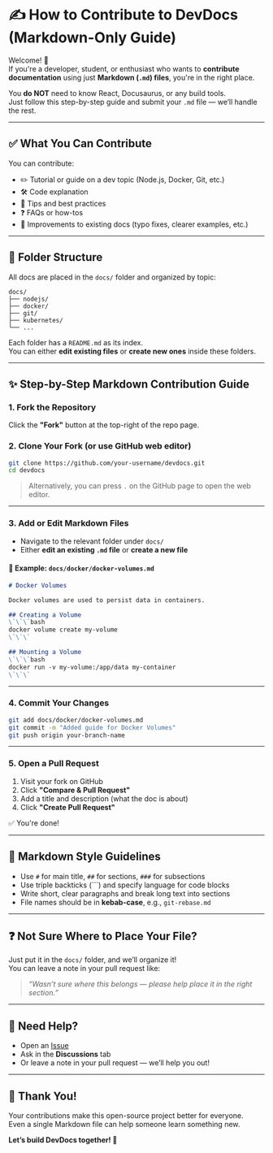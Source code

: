 # ✍️ How to Contribute to DevDocs (Markdown-Only Guide)

Welcome! 👋  
If you're a developer, student, or enthusiast who wants to **contribute documentation** using just **Markdown (`.md`) files**, you're in the right place.

You **do NOT** need to know React, Docusaurus, or any build tools.  
Just follow this step-by-step guide and submit your `.md` file — we’ll handle the rest.

---

## ✅ What You Can Contribute

You can contribute:
- ✏️ Tutorial or guide on a dev topic (Node.js, Docker, Git, etc.)
- 🛠️ Code explanation
- 🧠 Tips and best practices
- ❓ FAQs or how-tos
- 📖 Improvements to existing docs (typo fixes, clearer examples, etc.)

---

## 📁 Folder Structure

All docs are placed in the `docs/` folder and organized by topic:
```
docs/
├── nodejs/
├── docker/
├── git/
├── kubernetes/
└── ...
```

Each folder has a `README.md` as its index.  
You can either **edit existing files** or **create new ones** inside these folders.

---

## ✨ Step-by-Step Markdown Contribution Guide

### 1. **Fork the Repository**

Click the **"Fork"** button at the top-right of the repo page.

### 2. **Clone Your Fork (or use GitHub web editor)**

```bash
git clone https://github.com/your-username/devdocs.git
cd devdocs
```

> Alternatively, you can press `.` on the GitHub page to open the web editor.

---

### 3. **Add or Edit Markdown Files**

- Navigate to the relevant folder under `docs/`
- Either **edit an existing `.md` file** or **create a new file**

#### 📄 Example: `docs/docker/docker-volumes.md`

```markdown
# Docker Volumes

Docker volumes are used to persist data in containers.

## Creating a Volume
\`\`\`bash
docker volume create my-volume
\`\`\`

## Mounting a Volume
\`\`\`bash
docker run -v my-volume:/app/data my-container
\`\`\`
```

---

### 4. **Commit Your Changes**

```bash
git add docs/docker/docker-volumes.md
git commit -m "Added guide for Docker Volumes"
git push origin your-branch-name
```

---

### 5. **Open a Pull Request**

1. Visit your fork on GitHub  
2. Click **"Compare & Pull Request"**  
3. Add a title and description (what the doc is about)  
4. Click **"Create Pull Request"**

✅ You're done!

---

## 🧠 Markdown Style Guidelines

- Use `#` for main title, `##` for sections, `###` for subsections
- Use triple backticks (```) and specify language for code blocks
- Write short, clear paragraphs and break long text into sections
- File names should be in **kebab-case**, e.g., `git-rebase.md`

---

## ❓ Not Sure Where to Place Your File?

Just put it in the `docs/` folder, and we’ll organize it!  
You can leave a note in your pull request like:

> _“Wasn’t sure where this belongs — please help place it in the right section.”_

---

## 🙌 Need Help?

- Open an [Issue](https://github.com/your-org/devdocs/issues)
- Ask in the **Discussions** tab
- Or leave a note in your pull request — we’ll help you out!

---

## 🎉 Thank You!

Your contributions make this open-source project better for everyone.  
Even a single Markdown file can help someone learn something new.

**Let’s build DevDocs together! 🚀**
